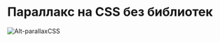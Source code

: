 # Параллакс на CSS без библиотек  
  
![Alt-parallaxCSS](https://github.com/dragndroper/markup/blob/main/parallaxCSS/img/parallax.jpg?raw=true)

